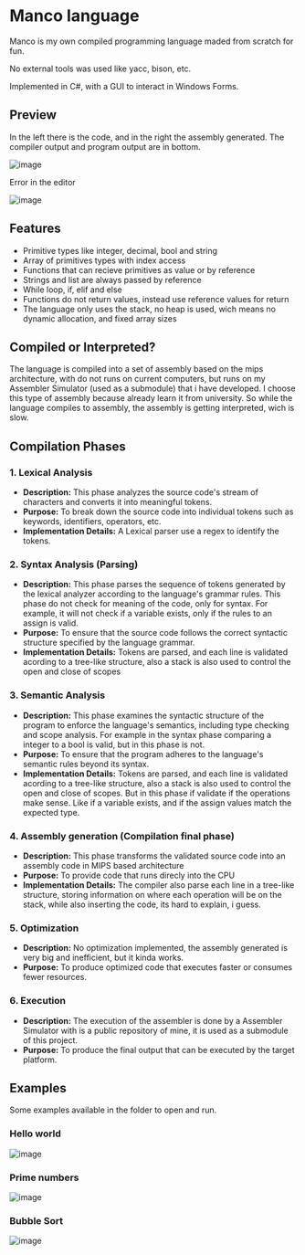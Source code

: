 # Manco language 

Manco is my own compiled programming language maded from scratch for fun. 

No external tools was used like yacc, bison, etc.

Implemented in C#, with a GUI to interact in Windows Forms.

## Preview
In the left there is the code, and in the right the assembly generated. The compiler output and program output are in bottom.

![image](https://github.com/RodrigoPAml/MancoLanguage/assets/41243039/ac3ac22d-f5cb-4ad9-9aed-845d563f25a4)

Error in the editor

![image](https://github.com/RodrigoPAml/MancoLanguage/assets/41243039/fcdcb4ac-7b42-4335-b7f1-0df998aef81f)

## Features
- Primitive types like integer, decimal, bool and string
- Array of primitives types with index access
- Functions that can recieve primitives as value or by reference
- Strings and list are always passed by reference
- While loop, if, elif and else
- Functions do not return values, instead use reference values for return
- The language only uses the stack, no heap is used, wich means no dynamic allocation, and fixed array sizes
  
## Compiled or Interpreted?

  The language is compiled into a set of assembly based on the mips architecture, with do not runs on current computers, but runs on my Assembler Simulator (used as a submodule) that
  i have developed. I choose this type of assembly because already learn it from university. So while the language compiles to assembly, the assembly is getting interpreted, wich is slow.

## Compilation Phases

### 1. Lexical Analysis

- **Description:** This phase analyzes the source code's stream of characters and converts it into meaningful tokens.
- **Purpose:** To break down the source code into individual tokens such as keywords, identifiers, operators, etc.
- **Implementation Details:** A Lexical parser use a regex to identify the tokens.

### 2. Syntax Analysis (Parsing)

- **Description:** This phase parses the sequence of tokens generated by the lexical analyzer according to the language's grammar rules. This phase do not check for meaning of the code, only for syntax. For example, it will not check if a variable exists, only if the rules to an assign is valid.
- **Purpose:** To ensure that the source code follows the correct syntactic structure specified by the language grammar.
- **Implementation Details:** Tokens are parsed, and each line is validated acording to a tree-like structure, also a stack is also used to control the open and close of scopes

### 3. Semantic Analysis

- **Description:** This phase examines the syntactic structure of the program to enforce the language's semantics, including type checking and scope analysis. For example in the syntax phase comparing a integer to a bool is valid, but in this phase is not.
- **Purpose:** To ensure that the program adheres to the language's semantic rules beyond its syntax.
- **Implementation Details:** Tokens are parsed, and each line is validated acording to a tree-like structure, also a stack is also used to control the open and close of scopes. But in this phase if validate if the operations make sense. Like if a variable exists, and if the assign values match the expected type.

### 4. Assembly generation (Compilation final phase)

- **Description:** This phase transforms the validated source code into an assembly code in MIPS based architecture
- **Purpose:** To provide code that runs direcly into the CPU
- **Implementation Details:** The compiler also parse each line in a tree-like structure, storing information on where each operation will be on the stack, while also inserting the code, its hard to explain, i guess.

### 5. Optimization

- **Description:** No optimization implemented, the assembly generated is very big and inefficient, but it kinda works.
- **Purpose:** To produce optimized code that executes faster or consumes fewer resources.

### 6. Execution

- **Description:** The execution of the assembler is done by a Assembler Simulator with is a public repository of mine, it is used as a submodule of this project.
- **Purpose:** To produce the final output that can be executed by the target platform.

## Examples
Some examples available in the folder to open and run.
  
### Hello world
![image](https://github.com/RodrigoPAml/MancoLanguage/assets/41243039/c2c9fe85-883c-447d-9053-05573505cc40)

### Prime numbers
![image](https://github.com/RodrigoPAml/MancoLanguage/assets/41243039/d79d81b1-83d7-484f-ac27-9400a0b16fc2)

### Bubble Sort
![image](https://github.com/RodrigoPAml/MancoLanguage/assets/41243039/6c42934c-73da-4be2-829d-68faa7a0c286)



